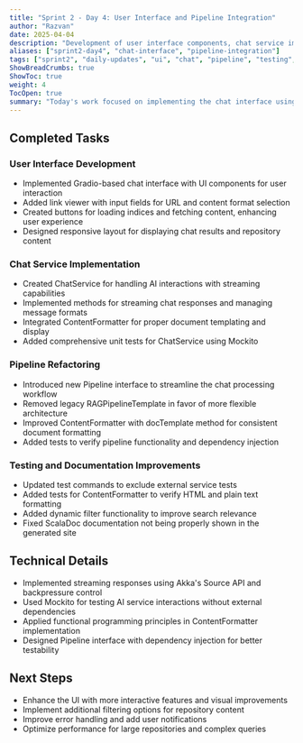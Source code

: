 ```yaml
---
title: "Sprint 2 - Day 4: User Interface and Pipeline Integration"
author: "Razvan"
date: 2025-04-04
description: "Development of user interface components, chat service implementation, and pipeline refactoring"
aliases: ["sprint2-day4", "chat-interface", "pipeline-integration"]
tags: ["sprint2", "daily-updates", "ui", "chat", "pipeline", "testing", "documentation"]
ShowBreadCrumbs: true
ShowToc: true
weight: 4
TocOpen: true
summary: "Today's work focused on implementing the chat interface using Gradio, integrating the ChatService with the Assistant API, refactoring the RAG pipeline, and enhancing content formatting capabilities."
---
```


## Completed Tasks

### User Interface Development
- Implemented Gradio-based chat interface with UI components for user interaction
- Added link viewer with input fields for URL and content format selection
- Created buttons for loading indices and fetching content, enhancing user experience
- Designed responsive layout for displaying chat results and repository content

### Chat Service Implementation
- Created ChatService for handling AI interactions with streaming capabilities
- Implemented methods for streaming chat responses and managing message formats
- Integrated ContentFormatter for proper document templating and display
- Added comprehensive unit tests for ChatService using Mockito

### Pipeline Refactoring
- Introduced new Pipeline interface to streamline the chat processing workflow
- Removed legacy RAGPipelineTemplate in favor of more flexible architecture
- Improved ContentFormatter with docTemplate method for consistent document formatting
- Added tests to verify pipeline functionality and dependency injection

### Testing and Documentation Improvements
- Updated test commands to exclude external service tests
- Added tests for ContentFormatter to verify HTML and plain text formatting
- Added dynamic filter functionality to improve search relevance
- Fixed ScalaDoc documentation not being properly shown in the generated site

## Technical Details
- Implemented streaming responses using Akka's Source API and backpressure control
- Used Mockito for testing AI service interactions without external dependencies
- Applied functional programming principles in ContentFormatter implementation
- Designed Pipeline interface with dependency injection for better testability

## Next Steps
- Enhance the UI with more interactive features and visual improvements
- Implement additional filtering options for repository content
- Improve error handling and add user notifications
- Optimize performance for large repositories and complex queries
